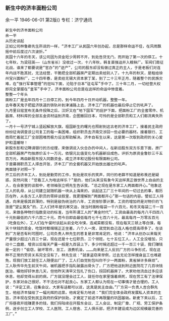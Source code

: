 ### 新生中的济丰面粉公司
余一平
1946-06-01
第2版()
专栏：济宁通讯

    新生中的济丰面粉公司
    余一平
    从历史谈起
    正如公司林鲁卿先生所说的一样，“济丰工厂从民国六年创办起，总是那样命运不佳，在风雨飘摇中前后度过六次波折。”
    民国十六年的冬天，该公司因为资金短少周转不开，到处告贷无门，而开始了第一次的停工。十七年秋，为梁冠英——（山东省长）没收过一次，十八年秋，韩复渠强迫并入粮秣厂。军阀们南征北战，谁来了都要说是“官办”的“逆产”，公司的股东却没有做过真正的主人，于是老板们对连年内战不胜其扰，无法经营，干脆把全部机器房产定期出卖给别人了。十九年的秋天，是租给徐州宝兴面粉厂，二十四年春，是卖给无锡大资本家丁某，到了二十三年正月，随着整个的民族灾难，在“强行军事管理”的狂叫下面，沦陷于日本“驻屯军”手中了。三十年二月，一切经营大权即完全掌握在“皇军”手中了。济丰面粉公司总是在这样的命运中惨度着。
    整整一个年头
    面粉工厂是去年四月十二日停工的，到今年四月十日开动机器，整整一年。
    去年春天鬼子把猛济铁道的铁轨补到津浦路上去，济丰工厂的机器也最后停止它的吼声了。
    九月里日寇宣布无条件投降之后，汉奸又在“地下国军”的庇护下面，把面粉工厂的全套零件、机器房、材料库的全部五金资材运到济南，企图搬回日本，可怜的是全部职员和工人们都流离失所了。
    一月十一号济宁城上竖起解放大旗，祖国新生的曙光也照射到这古老的济丰工厂。接着民主政府纷纷征询调查该公司复工的每一条困难，组织职员去济南交涉回一些必要的器材。接着银行、工商局忙着就工厂全部困难而极力设法帮助解决。济丰自有生以来，这是第一次取到政府的关心爱护和温暖呀！
    新股东彭和记聘请银行的方经理，来做调说入伙合办的中间人，在新旧股东双方乐意下面，原厂全部机器房产均按原价五十一万元，依银元比值变化与机器新旧成色，评折为原资金鲁钞三千五百万元，再由新股东投入同数资金，成立济丰和记股份有限面粉公司。
    于是募捐职员工人择吉开张，济丰工厂的全套机器又开始放出雄壮的吼声。
    两面镜子对照一下
    开工后的济丰工人，到处是勤劳的工作，到处是欢乐的笑声，同行的老薛不知道是称羡还是疑惑，突然问我：“您看工人为啥这样乐？”是的，他们从来没有象今天这样真正做世界上自由的主人，在会客室的谈叙中，老领袖张立明先生告诉我，“总之现在是东家工人两面都开心。”他象这工人的乳母，从公司建立就随机器一块从上海来的，谈起这工厂三十年间的一切过去的事，都历历在昨，从各方工人职员的零碎谈叙里，我更理解到“两面都开心”那一句话的内容。譬如工人待遇，向来是极其菲薄的，特别是敌伪统治的八年，工资按钞票计算，工资的增加终是对物价的飞涨是“望尘莫及”的，工人们终年是饥寒交迫，按当时面粉每袋一千六百元，和冬天每袋二千一百元，来做各种物价指数变动的标准，当年所谓工人的“黄金时代”，工资由最高的每月八千四百八十元到最低的六千六百二十元，而今日即由最低每月七千七百六十元，最高每月一万零五百元（吃食在外），工人们在午餐时谈起从前全吃冷馍，连咸菜都没有，现在每天三顿上等白馍，每天十块钱的菜金，吃饭时都端端正正坐着，八个人一席，就觉到自己连人格也提高得多了。在谈到厂方是否有利可图时，公司负责人林先生的答复是非常肯定的，他说：“济丰从创办以来每天产量很少超过八百三十袋，现在还是十七位职员，三个领班，七十五位工人，人工全没增加，只动十二盘磨，增资以后每天产量一般是九百袋上下，多少时候还超过一千一百三十袋，我们赚钱是一定的！”偷窃，破坏零件，怠工，浪费机油，………向来是工人反抗厂方的斗争形式，现在这种不正常的劳资关系完全没有了。林先生说：“就拿盗窃来举例，过去无论怎样搜身监工也难避免，现我们放工就任工人随便出厂了，工人们自觉到包叫你不少一两面粉，真省掉许多麻烦”。工人耿传华先生前天午间，被机器把手指轧破露出骨头了，厂方把他送到附近医院花了几百块钱医治，嘱他好好休息几天，但他昨天清早又包扎了伤口，拐回机器房了。大家劝他流血过多应该休息，他却觉得从前的病，厂方就没理会过工人，就任你在家里饿着病死，现在劳工有了法律保护，东家对自己很好，不干活也对不起良心。东家工人都认为现在一切事情才是合理的，工人说：“评定工资，召集会议，大家有话都可以说，这真是民主自由。”厂方另一负责人吉合群先生，他给济丰描绘了一幅光辉的远景。他肯定有力地说：“我们完全体会政府发展私人资本的主旨，济丰现在受到民主政府的保护扶助，才奠定了前途不再限量的巩固基础。新麦下来以后，工厂将昼夜开班赚更多的钱，我们将陆续召开股东会议、工人会议、制定厂章、厂规、劳工保护条例，逐步创立工人学校、工人医院、工人宿舍、工人俱乐部，把济丰建设成为边区规模最完善的工厂。”
